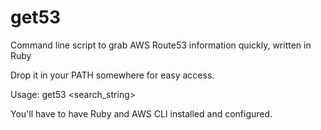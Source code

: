# get53
Command line script to grab AWS Route53 information quickly, written in Ruby

Drop it in your PATH somewhere for easy access.

Usage: get53 <search_string>


You'll have to have Ruby and AWS CLI installed and configured.
